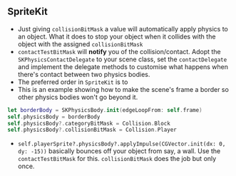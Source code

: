 ## SpriteKit

- Just giving `collisionBitMask` a value will automatically apply physics to an object. What it does to stop your object when it collides with the object with the assigned `collisionBitMask`
- `contactTestBitMask` will **notify** you of the collision/contact. Adopt the `SKPhysicsContactDelegate` to your scene class, set the `contactDelegate` and implement the delegate methods to customise what happens when there's contact between two physics bodies.
- The preferred order in `SpriteKit` is to 
- This is an example showing how to make the scene's frame a border so other physics bodies won't go beyond it.
``` swift
let borderBody = SKPhysicsBody.init(edgeLoopFrom: self.frame)
self.physicsBody = borderBody
self.physicsBody?.categoryBitMask = Collision.Block
self.physicsBody?.collisionBitMask = Collision.Player
```
- `self.playerSprite?.physicsBody?.applyImpulse(CGVector.init(dx: 0, dy: -15))` basically bounces off your object from say, a wall. Use the `contactTestBitMask` for this. `collisionBitMask` does the job but only once.
